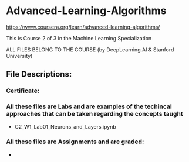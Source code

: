 # Advanced-Learning-Algorithms
https://www.coursera.org/learn/advanced-learning-algorithms/

This is Course 2 of 3 in the Machine Learning Specialization

ALL FILES BELONG TO THE COURSE (by DeepLearning.AI & Stanford University)

## File Descriptions:
### Certificate: 

### All these files are Labs and are examples of the techincal approaches that can be taken regarding the concepts taught
- C2_W1_Lab01_Neurons_and_Layers.ipynb

### All these files are Assignments and are graded:
- 
